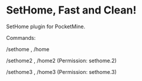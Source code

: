# SetHome, Fast and Clean!

SetHome plugin for PocketMine.

Commands:

/sethome , /home

/sethome2 , /home2 (Permission: sethome.2)

/sethome3 , /home3 (Permission: sethome.3)
